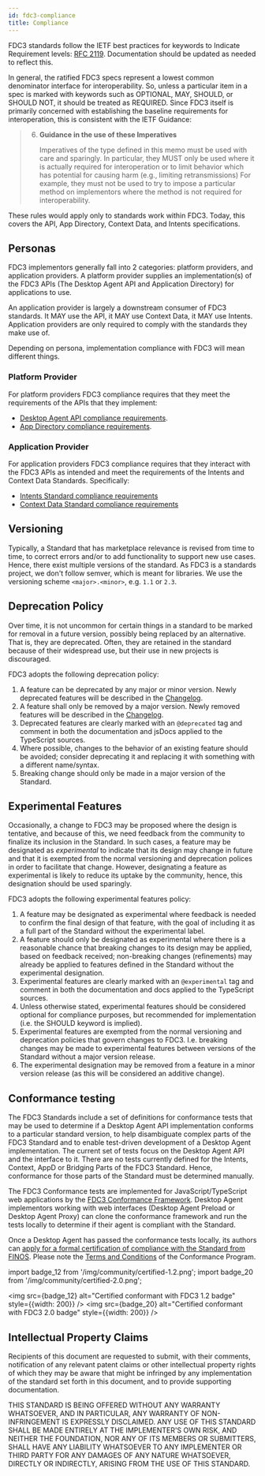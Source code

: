 ```yaml
---
id: fdc3-compliance
title: Compliance
---
```


FDC3 standards follow the IETF best practices for keywords to Indicate Requirement levels: [RFC 2119](https://tools.ietf.org/html/rfc2119).  Documentation should be updated as needed to reflect this.

In general, the ratified FDC3 specs represent a lowest common denominator interface for interoperability. So, unless a particular item in a spec is marked with keywords such as OPTIONAL, MAY, SHOULD, or SHOULD NOT, it should be treated as REQUIRED.  Since FDC3 itself is primarily concerned with establishing the baseline requirements for interoperation, this is consistent with the IETF Guidance:

>6. **Guidance in the use of these Imperatives**
>
>    Imperatives of the type defined in this memo must be used with care
>    and sparingly.  In particular, they MUST only be used where it is
>    actually required for interoperation or to limit behavior which has
>    potential for causing harm (e.g., limiting retransmissions)  For
>    example, they must not be used to try to impose a particular method
>    on implementors where the method is not required for
>    interoperability.

These rules would apply only to standards work within FDC3. Today, this covers the API, App Directory, Context Data, and Intents specifications.

## Personas

FDC3 implementors generally fall into 2 categories: platform providers, and application providers. A platform provider supplies an implementation(s) of the FDC3 APIs (The Desktop Agent API and Application Directory) for applications to use.

An application provider is largely a downstream consumer of FDC3 standards. It MAY use the API, it MAY use Context Data, it MAY use Intents. Application providers are only required to comply with the standards they make use of.

Depending on persona, implementation compliance with FDC3 will mean different things.

### Platform Provider

For platform providers FDC3 compliance requires that they meet the requirements of the APIs that they implement:

- [Desktop Agent API compliance requirements](api/spec#desktop-agent-api-standard-compliance).
- [App Directory compliance requirements](app-directory/spec#app-directory-standard-compliance).

### Application Provider

For application providers FDC3 compliance requires that they interact with the FDC3 APIs as intended and meet the requirements of the Intents and Context Data Standards. Specifically:

- [Intents Standard compliance requirements](intents/spec#intents-standard-compliance)
- [Context Data Standard compliance requirements](context/spec#context-data-standard-compliance)

## Versioning

Typically, a Standard that has marketplace relevance is revised from time to time, to correct errors and/or to add functionality to support new use cases. Hence, there exist multiple versions of the standard. As FDC3 is a standards project, we don't follow semver, which is meant for libraries. We use the versioning scheme `<major>.<minor>`, e.g. `1.1` or `2.3`.

## Deprecation Policy

Over time, it is not uncommon for certain things in a standard to be marked for removal in a future version, possibly being replaced by an alternative. That is, they are deprecated. Often, they are retained in the standard because of their widespread use, but their use in new projects is discouraged.

FDC3 adopts the following deprecation policy:

1. A feature can be deprecated by any major or minor version. Newly deprecated features will be described in the [Changelog](https://github.com/finos/FDC3/blob/main/CHANGELOG.md).
2. A feature shall only be removed by a major version. Newly removed features will be described in the [Changelog](https://github.com/finos/FDC3/blob/main/CHANGELOG.md).
3. Deprecated features are clearly marked with an `@deprecated` tag and comment in both the documentation and jsDocs applied to the TypeScript sources.
4. Where possible, changes to the behavior of an existing feature should be avoided; consider deprecating it and replacing it with something with a different name/syntax.
5. Breaking change should only be made in a major version of the Standard.

## Experimental Features

Occasionally, a change to FDC3 may be proposed where the design is tentative, and because of this, we need feedback from the community to finalize its inclusion in the Standard. In such cases, a feature may be designated as _experimental_ to indicate that its design may change in future and that it is exempted from the normal versioning and deprecation polices in order to facilitate that change.  However, designating a feature as experimental is likely to reduce its uptake by the community, hence, this designation should be used sparingly.

FDC3 adopts the following experimental features policy:

1. A feature may be designated as experimental where feedback is needed to confirm the final design of that feature, with the goal of including it as a full part of the Standard without the experimental label.
2. A feature should only be designated as experimental where there is a reasonable chance that breaking changes to its design may be applied, based on feedback received; non-breaking changes (refinements) may already be applied to features defined in the Standard without the experimental designation.
3. Experimental features are clearly marked with an `@experimental` tag and comment in both the documentation and docs applied to the TypeScript sources.
4. Unless otherwise stated, experimental features should be considered optional for compliance purposes, but recommended for implementation (i.e. the SHOULD keyword is implied).
5. Experimental features are exempted from the normal versioning and deprecation policies that govern changes to FDC3. I.e. breaking changes may be made to experimental features between versions of the Standard without a major version release.
6. The experimental designation may be removed from a feature in a minor version release (as this will be considered an additive change).

## Conformance testing

The FDC3 Standards include a set of definitions for conformance tests that may be used to determine if a Desktop Agent API implementation conforms to a particular standard version, to help disambiguate complex parts of the FDC3 Standard and to enable test-driven development of a Desktop Agent implementation. The current set of tests focus on the Desktop Agent API and the interface to it. There are no tests currently defined for the Intents, Context, AppD or Bridging Parts of the FDC3 Standard. Hence, conformance for those parts of the Standard must be determined manually.

The FDC3 Conformance tests are implemented for JavaScript/TypeScript web applications by the [FDC3 Conformance Framework](https://github.com/finos/FDC3-conformance-framework). Desktop Agent implementors working with web interfaces (Desktop Agent Preload or Desktop Agent Proxy) can clone the conformance framework and run the tests locally to determine if their agent is compliant with the Standard.

Once a Desktop Agent has passed the conformance tests locally, its authors can [apply for a formal certification of compliance with the Standard from FINOS](https://github.com/finos/FDC3-conformance-framework/blob/main/instructions.md). Please note the [Terms and Conditions](https://github.com/finos/FDC3-conformance-framework/blob/main/terms-conditions/FDC3-Certified-Terms.md) of the Conformance Program.

import badge_12 from '/img/community/certified-1.2.png';
import badge_20 from '/img/community/certified-2.0.png';

<img src={badge_12} alt="Certified conformant with FDC3 1.2 badge" style={{width: 200}} />
<img src={badge_20} alt="Certified conformant with FDC3 2.0 badge" style={{width: 200}} />

## Intellectual Property Claims

Recipients of this document are requested to submit, with their comments, notification of
any relevant patent claims or other intellectual property rights of which they may be aware that
might be infringed by any implementation of the standard set forth in this document, and to provide
supporting documentation.

THIS STANDARD IS BEING OFFERED WITHOUT ANY WARRANTY
WHATSOEVER, AND IN PARTICULAR, ANY WARRANTY OF NON-INFRINGEMENT IS
EXPRESSLY DISCLAIMED. ANY USE OF THIS STANDARD SHALL BE MADE
ENTIRELY AT THE IMPLEMENTER'S OWN RISK, AND NEITHER THE FOUNDATION,
NOR ANY OF ITS MEMBERS OR SUBMITTERS, SHALL HAVE ANY LIABILITY
WHATSOEVER TO ANY IMPLEMENTER OR THIRD PARTY FOR ANY DAMAGES OF
ANY NATURE WHATSOEVER, DIRECTLY OR INDIRECTLY, ARISING FROM THE USE
OF THIS STANDARD.
